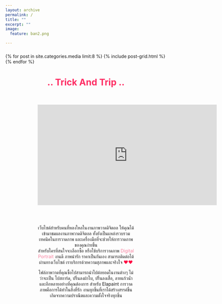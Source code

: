 ```yaml
---
layout: archive
permalink: /
title: ""
excerpt: ""
image:
  feature: ban2.png

---
```


<div class="wrap" style="margin-top:5%">

<div class="titles">
{% for post in site.categories.media limit:8 %}
  {% include post-grid.html %}
{% endfor %}
</div><!-- /.titles -->
</div>


<div class="content" style="margin-top:5%; margin-left: 20%; margin-right: 20%">
<center>

<h1><font color="#FE2E64">.. Trick And Trip ..</font></h1>
<br><br>

<center><iframe width="560" height="315" src="https://www.youtube.com/embed/OKN7eeNYHho" frameborder="0" allowfullscreen></iframe></center>

<br><br><p>
เว็บไซต์สำหรับคนที่หลงใหลในงานภาพวาดดิจิตอล ให้คุณได้เข้ามาชมผลงานภาพวาดดิจิตอล ทั้งยังเป็นแหล่งรวบรวมเทคนิคในการวาดภาพ และเครื่องมือที่จะช่วยให้การวาดภาพของคุณง่ายขึ้น <br>
สำหรับใครที่สนใจจะเลือกซื้อ หรือใช้บริการวาดภาพ <font color="#F7819F">Digital Portrait</font> งานดี ภาพน่ารัก ราคาเป็นกันเอง สามารถติดต่อได้ผ่านทางเว็บไซต์ เราบริการด้วยความสุภาพและจริงใจ <font color="#FF0040">♥♥</font></p>

<p>ไฟล์ภาพวาดที่คุณซื้อไปสามารถนำไปต่อยอดในงานต่างๆ ไม่ว่าจะเป็น โปสการ์ด, ปริ้นลงผ้าใบ, ปริ้นลงเสื้อ, ลายแก้วน้ำ และอีกหลายอย่างที่คุณต้องการ สำหรับ Elapaint การวาดภาพคือการได้ทำในสิ่งที่รัก งานทุกชิ้นที่เราได้สร้างสรรค์ขึ้น เกิดจากความปราณีตและความตั้งใจจริงทุกชิ้น</p>
</center>

</div>


